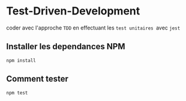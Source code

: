 # Test-Driven-Development

coder avec l'approche ` TDD ` en effectuant les    `test unitaires `avec `jest`

## Installer les dependances NPM

```
npm install
```

## Comment tester

```
npm test
```
